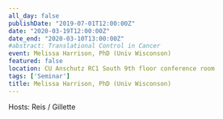 ```yaml
---
all_day: false
publishDate: "2019-07-01T12:00:00Z"
date: "2020-03-19T12:00:00Z"
date_end: "2020-03-10T13:00:00Z"
#abstract: Translational Control in Cancer
event: Melissa Harrison, PhD (Univ Wisconson)
featured: false
location: CU Anschutz RC1 South 9th floor conference room
tags: ['Seminar']
title: Melissa Harrison, PhD (Univ Wisconson)
---
```

Hosts: Reis / Gillette 
